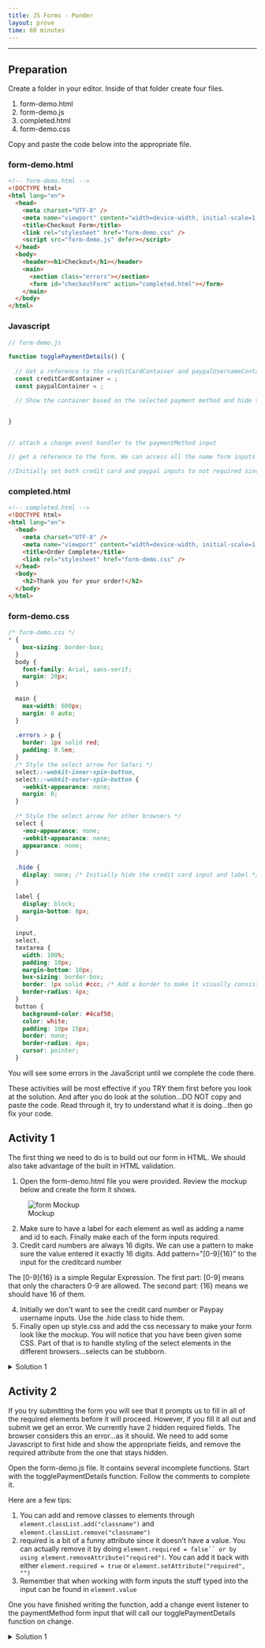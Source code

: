 ```yaml
---
title: JS Forms - Ponder
layout: prove
time: 60 minutes
---
```



- - -

## Preparation

Create a folder in your editor. Inside of that folder create four files.

1. form-demo.html
2. form-demo.js
3. completed.html
4. form-demo.css

Copy and paste the code below into the appropriate file.

### form-demo.html

```html
<!-- form-demo.html -->
<!DOCTYPE html>
<html lang="en">
  <head>
    <meta charset="UTF-8" />
    <meta name="viewport" content="width=device-width, initial-scale=1.0" />
    <title>Checkout Form</title>
    <link rel="stylesheet" href="form-demo.css" />
    <script src="form-demo.js" defer></script>
  </head>
  <body>
    <header><h1>Checkout</h1></header>
    <main>
      <section class="errors"></section>
      <form id="checkoutForm" action="completed.html"></form>
    </main>
  </body>
</html>
```

### Javascript

```javascript
// form-demo.js

function togglePaymentDetails() {
  
  // Get a reference to the creditCardContainer and paypalUsernameContainer
  const creditCardContainer = ;
  const paypalContainer = ;

  // Show the container based on the selected payment method and hide the other container, and add the required attribute to the one selected and take off the required from the one not selected.


}


// attach a change event handler to the paymentMethod input

// get a reference to the form. We can access all the name form inputs throughthe form element.

//Initially set both credit card and paypal inputs to not required since they are both hidden to begin with and this will prevent errors

```

### completed.html

```html
<!-- completed.html -->
<!DOCTYPE html>
<html lang="en">
  <head>
    <meta charset="UTF-8" />
    <meta name="viewport" content="width=device-width, initial-scale=1.0" />
    <title>Order Complete</title>
    <link rel="stylesheet" href="form-demo.css" />
  </head>
  <body>
    <h2>Thank you for your order!</h2>
  </body>
</html>
```

### form-demo.css

```css
/* form-demo.css */
* {
    box-sizing: border-box;
  }
  body {
    font-family: Arial, sans-serif;
    margin: 20px;
  }
  
  main {
    max-width: 600px;
    margin: 0 auto;
  }
  
  .errors > p {
    border: 1px solid red;
    padding: 0.5em;
  }
  /* Style the select arrow for Safari */
  select::-webkit-inner-spin-button,
  select::-webkit-outer-spin-button {
    -webkit-appearance: none;
    margin: 0;
  }
  
  /* Style the select arrow for other browsers */
  select {
    -moz-appearance: none;
    -webkit-appearance: none;
    appearance: none;
  }
  
  .hide {
    display: none; /* Initially hide the credit card input and label */
  }

  label {
    display: block;
    margin-bottom: 8px;
  }
  
  input,
  select,
  textarea {
    width: 100%;
    padding: 10px;
    margin-bottom: 10px;
    box-sizing: border-box;
    border: 1px solid #ccc; /* Add a border to make it visually consistent */
    border-radius: 4px;
  }
  button {
    background-color: #4caf50;
    color: white;
    padding: 10px 15px;
    border: none;
    border-radius: 4px;
    cursor: pointer;
  }
```
You will see some errors in the JavaScript until we complete the code there.

These activities will be most effective if you TRY them first before you look at the solution. And after you do look at the solution...DO NOT copy and paste the code. Read through it, try to understand what it is doing...then go fix your code.

## Activity 1

The first thing we need to do is to build out our form in HTML. We should also take advantage of the built in HTML validation.

1. Open the form-demo.html file you were provided. Review the mockup below and create the form it shows.

<div class="fig-block">
<figure>
<img
	src="/assets/images/form-demo-mockup.png"
	alt="form Mockup"
/>
<figcaption>Mockup</figcaption>
</figure>
</div>


2. Make sure to have a label for each element as well as adding a name and id to each. Finally make each of the form inputs required.
3. Credit card numbers are always 16 digits. We can use a pattern to make sure the value entered it exactly 16 digits. Add pattern="[0-9]{16}" to the input for the creditcard number

<div class="callout">
    The [0-9]{16} is a simple Regular Expression. The first part: [0-9] means that only the characters 0-9 are allowed. The second part: {16} means we should have 16 of them.
</div>

4. Initially we don't want to see the credit card number or Paypay username inputs. Use the .hide class to hide them.
5. Finally open up style.css and add the css necessary to make your form look like the mockup. You will notice that you have been given some CSS. Part of that is to handle styling of the select elements in the different browsers...selects can be stubborn.


<details>
<summary>Solution 1</summary>

```html
<form id="checkoutForm" action="completed.html">
  <label for="fullName">Full Name:</label>
  <input type="text" id="fullName" name="fullName" required />

  <label for="email">Email:</label>
  <input type="email" id="email" name="email" required />

  <label for="address">Address:</label>
  <textarea id="address" name="address" rows="4" required></textarea>

  <label for="paymentMethod">Payment Method:</label>
  <select id="paymentMethod" name="paymentMethod" required>
    <option value="">Select Payment Method</option>
    <option value="creditCard">Credit Card</option>
    <option value="paypal">PayPal</option>
  </select>

  <!-- Container for credit card details -->
  <p id="creditCardNumberContainer" class="hide">
    <label for="creditCardNumber">Credit Card Number:</label>
    <input
      type="text"
      id="creditCardNumber"
      name="creditCardNumber"
      pattern="[0-9]{16}"
      placeholder="Enter 16 digits"
      required
    />
  </p>

  <!-- Container for PayPal details -->
  <p id="paypalUsernameContainer" class="hide">
    <label for="paypalUsername">PayPal Username:</label>
    <input
      type="text"
      id="paypalUsername"
      name="paypalUsername"
      placeholder="Enter PayPal username"
      required
    />
  </p>

  <button type="submit">Place Order</button>
</form>
```

If you are looking at those `<p>` tags being used to group up the labels and inputs and wondering why I didn't just use a `<div>`, it's partly a matter of preference, but partly because of the definition of a p element from MDN: "Paragraphs are usually represented in visual media as blocks of text separated from adjacent blocks by blank lines and/or first-line indentation, but HTML paragraphs can be any structural grouping of related content, such as images or form fields."

```css
/* form-demo.css */

label {
  display: block;
  margin-bottom: 8px;
}

input,
select,
textarea {
  width: 100%;
  padding: 10px;
  margin-bottom: 10px;
  box-sizing: border-box;
  border: 1px solid #ccc; /* Add a border to make it visually consistent */
  border-radius: 4px;
}
button {
  background-color: #4caf50;
  color: white;
  padding: 10px 15px;
  border: none;
  border-radius: 4px;
  cursor: pointer;
}
```
</details>

## Activity 2

If you try submitting the form you will see that it prompts us to fill in all of the required elements before it will proceed. However, if you fill it all out and submit we get an error. We currently have 2 hidden required fields. The browser considers this an error...as it should. We need to add some Javascript to first hide and show the appropriate fields, and remove the required attribute from the one that stays hidden.

Open the form-demo.js file. It contains several incomplete functions. Start with the togglePaymentDetails function. Follow the comments to complete it.

Here are a few tips:

1. You can add and remove classes to elements through `element.classList.add("classname")` and `element.classList.remove("classname")`
2. required is a bit of a funny attribute since it doesn't have a value. You can actually remove it by doing `element.required = false`` or by using element.removeAttribute("required")`. You can add it back with either `element.required = true` or `element.setAttribute("required", "")`
3. Remember that when working with form inputs the stuff typed into the input can be found in `element.value`

One you have finished writing the function, add a change event listener to the paymentMethod form input that will call our togglePaymentDetails function on change.

<details>
<summary>Solution 1</summary>

```javascript
// form-demo.js
  
function togglePaymentDetails(e) {

// Get a reference to the creditCardContainer and paypalContainer
const creditCardContainer = document.querySelector('#creditCardNumberContainer');
const paypalContainer = document.querySelector('#paypalUsernameContainer');

// Show the container based on the selected payment method and hide the other container, and add the required attribute to the one selected and take off the required from the one not selected.

    if (theForm.paymentMethod.value === 'creditCard'){
        creditCardContainer.classList.remove('hide');
        paypalContainer.classList.add('hide');
        theForm.paypalUsername.required = false;
        theForm.creditCardNumber.required = true;
    } else if (theForm.paymentMethod.value === 'paypal') {
        paypalContainer.classList.remove('hide');
        creditCardContainer.classList.add('hide');
        theForm.creditCardNumber.required = false;
        theForm.paypalUsername.required = true
    }

}

// attach a change event handler to the paymentMethod input
let payment_option = document.querySelector('#paymentMethod');
payment_option.addEventListener('change', togglePaymentDetails)

// get a reference to the form. We can access all the named form inputs through the form element.
const theForm = document.querySelector('form');

//Initially set both credit card and paypal inputs to not required since they are both hidden to begin with and this will prevent errors
theForm.paypalUsername.required = false;
theForm.creditCardNumber.required = false;
```
</details>